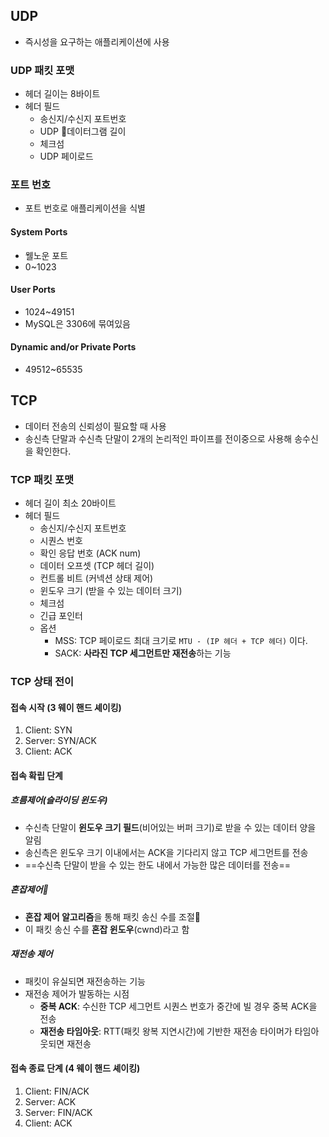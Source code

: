 ## UDP
- 즉시성을 요구하는 애플리케이션에 사용
### UDP 패킷 포맷
- 헤더 길이는 8바이트
- 헤더 필드
	- 송신지/수신지 포트번호
	- UDP 데이터그램 길이
	- 체크섬
	- UDP 페이로드
### 포트 번호
- 포트 번호로 애플리케이션을 식별
#### System Ports
- 웰노운 포트
- 0~1023
#### User Ports
- 1024~49151
- MySQL은 3306에 묶여있음
#### Dynamic and/or Private Ports
- 49512~65535
## TCP
- 데이터 전송의 신뢰성이 필요할 때 사용
- 송신측 단말과 수신측 단말이 2개의 논리적인 파이프를 전이중으로 사용해 송수신을 확인한다.
### TCP 패킷 포맷
- 헤더 길이 최소 20바이트
- 헤더 필드
	- 송신지/수신지 포트번호
	- 시퀀스 번호
	- 확인 응답 번호 (ACK num)
	- 데이터 오프셋 (TCP 헤더 길이)
	- 컨트롤 비트 (커넥션 상태 제어)
	- 윈도우 크기 (받을 수 있는 데이터 크기)
	- 체크섬
	- 긴급 포인터
	- 옵션
		- MSS: TCP 페이로드 최대 크기로 `MTU - (IP 헤더 + TCP 헤더)` 이다.
		- SACK: **사라진 TCP 세그먼트만 재전송**하는 기능

### TCP 상태 전이

#### 접속 시작 (3 웨이 핸드 셰이킹)
1. Client: SYN
2. Server: SYN/ACK
3. Client: ACK

#### 접속 확립 단계
##### 흐름제어(**슬라이딩 윈도우**)
- 수신측 단말이 **윈도우 크기 필드**(비어있는 버퍼 크기)로 받을 수 있는 데이터 양을 알림
- 송신측은 윈도우 크기 이내에서는 ACK을 기다리지 않고 TCP 세그먼트를 전송
- ==수신측 단말이 받을 수 있는 한도 내에서 가능한 많은 데이터를 전송==
##### 혼잡제어
- **혼잡 제어 알고리즘**을 통해 패킷 송신 수를 조절
- 이 패킷 송신 수를 **혼잡 윈도우**(cwnd)라고 함
##### 재전송 제어
- 패킷이 유실되면 재전송하는 기능
- 재전송 제어가 발동하는 시점
	- **중복 ACK**: 수신한 TCP 세그먼트 시퀀스 번호가 중간에 빌 경우 중복 ACK을 전송
	- **재전송 타임아웃**: RTT(패킷 왕복 지연시간)에 기반한 재전송 타이머가 타임아웃되면 재전송

#### 접속 종료 단계 (4 웨이 핸드 셰이킹)
1. Client: FIN/ACK
2. Server: ACK
3. Server: FIN/ACK
4. Client: ACK


